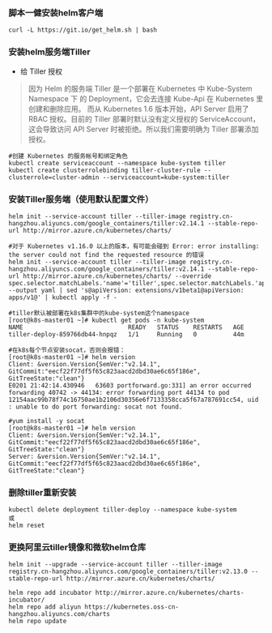 ### 脚本一健安装helm客户端
```
curl -L https://git.io/get_helm.sh | bash
```

### 安装helm服务端Tiller
* 给 Tiller 授权
>因为 Helm 的服务端 Tiller 是一个部署在 Kubernetes 中 Kube-System Namespace 下 的 Deployment，它会去连接 Kube-Api 在 Kubernetes 里创建和删除应用。
而从 Kubernetes 1.6 版本开始，API Server 启用了 RBAC 授权。目前的 Tiller 部署时默认没有定义授权的 ServiceAccount，这会导致访问 API Server 时被拒绝。所以我们需要明确为 Tiller 部署添加授权。
```
#创建 Kubernetes 的服务帐号和绑定角色
kubectl create serviceaccount --namespace kube-system tiller
kubectl create clusterrolebinding tiller-cluster-rule --clusterrole=cluster-admin --serviceaccount=kube-system:tiller
```

### 安装Tiller服务端（使用默认配置文件）
```
helm init --service-account tiller --tiller-image registry.cn-hangzhou.aliyuncs.com/google_containers/tiller:v2.14.1 --stable-repo-url http://mirror.azure.cn/kubernetes/charts/

#对于 Kubernetes v1.16.0 以上的版本，有可能会碰到 Error: error installing: the server could not find the requested resource 的错误
helm init --service-account tiller --tiller-image registry.cn-hangzhou.aliyuncs.com/google_containers/tiller:v2.14.1 --stable-repo-url http://mirror.azure.cn/kubernetes/charts/ --override spec.selector.matchLabels.'name'='tiller',spec.selector.matchLabels.'app'='helm' --output yaml | sed 's@apiVersion: extensions/v1beta1@apiVersion: apps/v1@' | kubectl apply -f -

#tiller默认被部署在k8s集群中的kube-system这个namespace
[root@k8s-master01 ~]# kubectl get pods -n kube-system
NAME                             READY   STATUS    RESTARTS   AGE
tiller-deploy-859766db44-hnpqz   1/1     Running   0          44m
```

```
#在k8s每个节点安装socat，否则会报错：
[root@k8s-master01 ~]# helm version
Client: &version.Version{SemVer:"v2.14.1", GitCommit:"eecf22f77df5f65c823aacd2dbd30ae6c65f186e", GitTreeState:"clean"}
E0201 21:42:14.430946   63603 portforward.go:331] an error occurred forwarding 40742 -> 44134: error forwarding port 44134 to pod 12154aac99b78f74c16750ae1b2106d30356e6f7133358cca5f67a787691cc54, uid : unable to do port forwarding: socat not found.

#yum install -y socat 
[root@k8s-master01 ~]# helm version
Client: &version.Version{SemVer:"v2.14.1", GitCommit:"eecf22f77df5f65c823aacd2dbd30ae6c65f186e", GitTreeState:"clean"}
Server: &version.Version{SemVer:"v2.14.1", GitCommit:"eecf22f77df5f65c823aacd2dbd30ae6c65f186e", GitTreeState:"clean"}
```



### 删除tiller重新安装
```
kubectl delete deployment tiller-deploy --namespace kube-system
或
helm reset
```

### 更换阿里云tiller镜像和微软helm仓库
```
helm init --upgrade --service-account tiller --tiller-image registry.cn-hangzhou.aliyuncs.com/google_containers/tiller:v2.13.0 --stable-repo-url http://mirror.azure.cn/kubernetes/charts/
```
```
helm repo add incubator http://mirror.azure.cn/kubernetes/charts-incubator/
helm repo add aliyun https://kubernetes.oss-cn-hangzhou.aliyuncs.com/charts
helm repo update
```